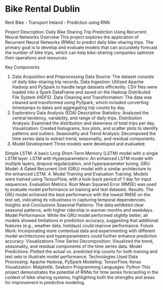 # Bike Rental Dublin
Rent Bike - Transport Ireland - Prediction using RNN

Project Description: Daily Bike Sharing Trip Prediction Using Recurrent Neural Networks
Overview
This project explores the application of Recurrent Neural Networks (RNNs) to predict daily bike-sharing trips. The primary goal is to develop and evaluate models that can accurately forecast the number of bike trips, which can help bike-sharing companies optimize their operations and resources.

Key Components
1. Data Acquisition and Preprocessing
Data Source: The dataset consists of daily bike-sharing trip records.
Data Ingestion: Utilized Apache Hadoop and PySpark to handle large datasets efficiently. CSV files were loaded into a Spark DataFrame and saved on the Hadoop Distributed File System (HDFS).
Data Cleaning and Transformation: The data was cleaned and transformed using PySpark, which included converting timestamps to dates and aggregating trip counts by day.
2. Exploratory Data Analysis (EDA)
Descriptive Statistics: Analyzed the central tendency, variability, and range of daily trips.
Distribution Analysis: Examined the distribution and skewness of total trips per day.
Visualization: Created histograms, box plots, and scatter plots to identify patterns and outliers.
Seasonality and Trend Analysis: Decomposed the time series data to extract trend, seasonality, and residual components.
3. Model Development
Three models were developed and evaluated:

Simple LSTM: A basic Long Short-Term Memory (LSTM) model with a single LSTM layer.
LSTM with Hyperparameters: An enhanced LSTM model with multiple layers, dropout regularization, and hyperparameter tuning.
GRU Model: A Gated Recurrent Unit (GRU) model with a similar architecture to the enhanced LSTM.
4. Model Training and Evaluation
Training: Models were trained using TensorFlow, with a look-back period of 1 day for input sequences.
Evaluation Metrics: Root Mean Squared Error (RMSE) was used to evaluate model performance on training and test datasets.
Results: The GRU model achieved the best performance with the lowest RMSE on the test set, indicating its robustness in capturing temporal dependencies.
Insights and Conclusions
Seasonal Patterns: The data exhibited clear seasonal patterns, with higher ridership in warmer months and weekdays.
Model Performance: While the GRU model performed slightly better, all models showed limitations in prediction accuracy, suggesting that additional features (e.g., weather data, holidays) could improve performance.
Future Work: Incorporating more contextual data and experimenting with different model architectures and hyperparameters could further enhance prediction accuracy.
Visualizations
Time Series Decomposition: Visualized the trend, seasonality, and residual components of the time series data.
Model Predictions: Plotted the actual vs. predicted trip counts for both training and test sets to illustrate model performance.
Technologies Used
Data Processing: Apache Hadoop, PySpark
Modeling: TensorFlow, Keras
Visualization: Matplotlib, Seaborn
Programming Languages: Python
This project demonstrates the potential of RNNs for time series forecasting in the context of bike-sharing systems, highlighting both the strengths and areas for improvement in predictive modeling.
